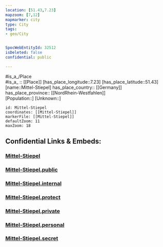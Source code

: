 ```yaml
---
location: [51.43,7.23] 
mapzoom: [7,12] 
mapmarker: city 
type: City
tags:
- geo/City


SpocWebEntityId: 32512
isDeleted: false
confidential: public

---
```

#is_a_/Place  
#is_a_ :: [[Place]] 
[has_place_longitude::7.23] 
[has_place_latitude::51.43] 
[name::Mittel-Stiepel] 
has_place_country:: [[Germany]]  
has_place_province:: [[NordRhein-Westfahlen]]  
[Population::] 
[Unknown::] 


```leaflet
id: Mittel-Stiepel
coordinates: [[Mittel-Stiepel]] 
markerFile: [[Mittel-Stiepel]] 
defaultZoom: 11 
maxZoom: 18
```


## Confidential Links & Embeds: 

### [Mittel-Stiepel](/_Standards/Earth/Continent/Europe/Europe~Central/Germany/Germany~West/Nordrhein-Westfalen/counties~NW/Bochum/Mittel-Stiepel.md) 

### [Mittel-Stiepel.public](/_public/Earth/Continent/Europe/Europe~Central/Germany/Germany~West/Nordrhein-Westfalen/counties~NW/Bochum/Mittel-Stiepel.public.md) 

### [Mittel-Stiepel.internal](/_internal/Earth/Continent/Europe/Europe~Central/Germany/Germany~West/Nordrhein-Westfalen/counties~NW/Bochum/Mittel-Stiepel.internal.md) 

### [Mittel-Stiepel.protect](/_protect/Earth/Continent/Europe/Europe~Central/Germany/Germany~West/Nordrhein-Westfalen/counties~NW/Bochum/Mittel-Stiepel.protect.md) 

### [Mittel-Stiepel.private](/_private/Earth/Continent/Europe/Europe~Central/Germany/Germany~West/Nordrhein-Westfalen/counties~NW/Bochum/Mittel-Stiepel.private.md) 

### [Mittel-Stiepel.personal](/_personal/Earth/Continent/Europe/Europe~Central/Germany/Germany~West/Nordrhein-Westfalen/counties~NW/Bochum/Mittel-Stiepel.personal.md) 

### [Mittel-Stiepel.secret](/_secret/Earth/Continent/Europe/Europe~Central/Germany/Germany~West/Nordrhein-Westfalen/counties~NW/Bochum/Mittel-Stiepel.secret.md)

